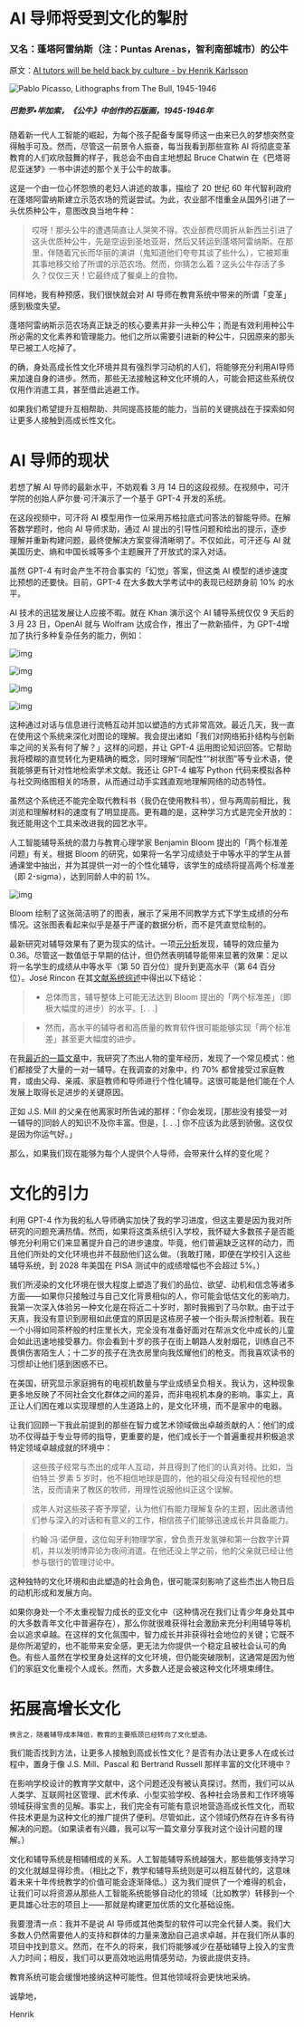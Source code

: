 # AI 导师将受到文化的掣肘

### 又名：蓬塔阿雷纳斯（注：Puntas Arenas，智利南部城市）的公牛

原文：[AI tutors will be held back by culture - by Henrik Karlsson](https://www.henrikkarlsson.xyz/p/ai-tutors)

![Pablo Picasso, Lithographs from The Bull, 1945-1946](https://substackcdn.com/image/fetch/w_1456,c_limit,f_auto,q_auto:good,fl_progressive:steep/https%3A%2F%2Fsubstack-post-media.s3.amazonaws.com%2Fpublic%2Fimages%2Fcbde4c6f-b8ab-4590-a41d-542fcb44b41b_1240x1226.jpeg)

##### 巴勃罗•毕加索，《公牛》中创作的石版画，1945-1946年

随着新一代人工智能的崛起，为每个孩子配备专属导师这一由来已久的梦想突然变得触手可及。然而，尽管这一前景令人振奋，每当我看到那些宣称 AI 将彻底变革教育的人们欢欣鼓舞的样子，我总会不由自主地想起 Bruce Chatwin 在《巴塔哥尼亚迷梦》一书中讲述的那个关于公牛的故事。

这是一个由一位心怀怨愤的老妇人讲述的故事，描绘了 20 世纪 60 年代智利政府在蓬塔阿雷纳斯建立示范农场的荒诞尝试。为此，农业部不惜重金从国外引进了一头优质种公牛，意图改良当地牛种：

> 哎呀！那头公牛的遭遇简直让人哭笑不得。农业部费尽周折从新西兰引进了这头优质种公牛，先是空运到圣地亚哥，然后又转运到蓬塔阿雷纳斯。在那里，伴随着冗长而华丽的演讲（鬼知道他们夸夸其谈了些什么），它被郑重其事地移交给了所谓的示范农场。然而，你猜怎么着？这头公牛存活了多久？仅仅三天！它最终成了餐桌上的食物。

同样地，我有种预感，我们很快就会对 AI 导师在教育系统中带来的所谓「变革」感到极度失望。

蓬塔阿雷纳斯示范农场真正缺乏的核心要素并非一头种公牛；而是有效利用种公牛所必需的文化素养和管理能力。他们之所以需要引进新的种公牛，只因原来的那头早已被工人吃掉了。

的确，身处高成长性文化环境并具有强烈学习动机的人们，将能够充分利用AI导师来加速自身的进步。然而，那些无法接触这种文化环境的人，可能会把这些系统仅仅用作消遣工具，甚至借此逃避工作。

如果我们希望提升互相帮助、共同提高技能的能力，当前的关键挑战在于探索如何让更多人接触到高成长性文化。

# AI 导师的现状

若想了解 AI 导师的最新水平，不妨观看 3 月 14 日的这段视频。在视频中，可汗学院的创始人萨尔曼·可汗演示了一个基于 GPT-4 开发的系统。

在这段视频中，可汗将 AI 模型用作一位采用苏格拉底式问答法的智能导师。在解答数学题时，他向 AI 导师求助，通过 AI 提出的引导性问题和给出的提示，逐步理解并重新构建问题，最终使解决方案变得清晰明了。不仅如此，可汗还与 AI 就美国历史、熵和中国长城等多个主题展开了开放式的深入对话。

虽然 GPT-4 有时会产生不符合事实的「幻觉」答案，但这类 AI 模型的进步速度比预想的还要快。目前，GPT-4 在大多数大学考试中的表现已经跻身前 10% 的水平。

AI 技术的迅猛发展让人应接不暇。就在 Khan 演示这个 AI 辅导系统仅仅 9 天后的 3 月 23 日，OpenAI 就与 Wolfram 达成合作，推出了一款新插件，为 GPT-4增加了执行多种复杂任务的能力，例如：

![img](https://substackcdn.com/image/fetch/w_1456,c_limit,f_auto,q_auto:good,fl_progressive:steep/https%3A%2F%2Fsubstack-post-media.s3.amazonaws.com%2Fpublic%2Fimages%2Fd11ccbd0-0e8b-4098-902a-1ca51b4d6d1f_1244x864.png)

![img](https://substackcdn.com/image/fetch/w_1456,c_limit,f_auto,q_auto:good,fl_progressive:steep/https%3A%2F%2Fsubstack-post-media.s3.amazonaws.com%2Fpublic%2Fimages%2Fd4d598f5-43f3-4fa8-b6fb-50d91ddca906_1244x888.png)

![img](https://substackcdn.com/image/fetch/w_1456,c_limit,f_auto,q_auto:good,fl_progressive:steep/https%3A%2F%2Fsubstack-post-media.s3.amazonaws.com%2Fpublic%2Fimages%2F1f36417b-c8f4-4026-b768-3aeb39ed64a3_1244x896.png)

![img](https://substackcdn.com/image/fetch/w_1456,c_limit,f_auto,q_auto:good,fl_progressive:steep/https%3A%2F%2Fsubstack-post-media.s3.amazonaws.com%2Fpublic%2Fimages%2F6381e8c7-01e0-4c72-b9fd-064227d0e068_1244x956.png)

这种通过对话与信息进行流畅互动并加以塑造的方式非常高效。最近几天，我一直在使用这个系统来深化对图论的理解。我会提出诸如「我们对网络拓扑结构与创新率之间的关系有何了解？」这样的问题，并让 GPT-4 运用图论知识回答。它帮助我将模糊的直觉转化为更精确的概念，同时理解“同配性”“树状图”等专业术语，使我能够更有针对性地检索学术文献。我还让 GPT-4 编写 Python 代码来模拟各种与社交网络图相关的场景，从而通过动手实践直观地理解网络的动态特性。

虽然这个系统还不能完全取代教科书（我仍在使用教科书），但与两周前相比，我浏览和理解材料的速度有了明显提高。更有趣的是，这种学习方式是完全开放的：我还能用这个工具来改进我的园艺水平。

人工智能辅导系统的潜力与教育心理学家 Benjamin Bloom 提出的「两个标准差问题」有关。根据 Bloom 的研究，如果将一名学习成绩处于中等水平的学生从普通课堂中抽出，并为其提供一对一的个性化辅导，该学生的成绩将提高两个标准差（即 2-sigma），达到同龄人中的前 1%。

![img](https://substackcdn.com/image/fetch/w_1456,c_limit,f_auto,q_auto:good,fl_progressive:steep/https%3A%2F%2Fsubstack-post-media.s3.amazonaws.com%2Fpublic%2Fimages%2F27f3823c-49fd-48c6-a833-0ca567104c71_914x638.png)

Bloom 绘制了这张简洁明了的图表，展示了采用不同教学方式下学生成绩的分布情况。这张图表看起来似乎是基于严谨的数据分析，而不是凭直觉绘制的。

最新研究对辅导效果有了更为现实的估计。一项[元分析](http://journals.sagepub.com/doi/abs/10.3102/0034654316687036)发现，辅导的效应量为 0.36。尽管这一数值低于早期的估计，但仍然表明辅导能带来显著的效果：足以将一名学生的成绩从中等水平（第 50 百分位）提升到更高水平（第 64 百分位）。José Rincon 在其[文献系统综述](https://nintil.com/bloom-sigma/)中得出以下结论：

> - 总体而言，辅导整体上可能无法达到 Bloom 提出的「两个标准差」（即极大幅度的进步）的水平。[. . .]

>   - 然而，高水平的辅导者和高质量的教育软件很可能能够实现「两个标准差」甚至更大幅度的进步。

在我[最近的一篇文章](https://escapingflatland.substack.com/p/childhoods)中，我研究了杰出人物的童年经历，发现了一个常见模式：他们都接受了大量的一对一辅导。在我调查的对象中，约 70% 都曾接受过家庭教育，或由父母、亲戚、家庭教师和导师进行个性化辅导。这很可能是他们能在个人发展上取得长足进步的关键原因。

正如 J.S. Mill 的父亲在他离家时所告诫的那样：「你会发现，[那些没有接受一对一辅导的]同龄人的知识不及你丰富。但是，[. . .] 你不应该为此感到骄傲。这仅仅是因为你运气好。」

那么，如果我们现在能够为每个人提供个人导师，会带来什么样的变化呢？

# 文化的引力

利用 GPT-4 作为我的私人导师确实加快了我的学习进度，但这主要是因为我对所研究的问题充满热情。然而，如果将这类系统引入学校，我怀疑大多数孩子是否能够充分利用它们来显著提升自己的进步速度。毕竟，他们普遍缺乏这样的动力，而且他们所处的文化环境也并不鼓励他们这么做。（我敢打赌，即便在学校引入这些辅导系统，到 2028 年美国在 PISA 测试中的成绩增幅也不会超过 5%。）

我们所浸染的文化环境在很大程度上塑造了我们的品位、欲望、动机和信念等诸多方面——如果你只接触过与自己文化背景相似的人，你可能会低估文化的影响力。我第一次深入体验另一种文化是在将近二十岁时，那时我搬到了马尔默。由于过于天真，我没有意识到房租如此便宜的原因是这栋房子被一个街头帮派控制着。我在一个小得如同茶杯般的村庄里长大，完全没有准备好面对在帮派文化中成长的儿童会如此迅速地接受暴力。你会看到十岁的孩子在街上朝路人发射烟花，训练自己不畏惧伤害陌生人；十二岁的孩子在洗衣房里向我炫耀他们的枪支。而我喜欢读书的习惯却让他们感到困惑不已。

在美国，研究显示家庭拥有的电视机数量与学业成绩呈负相关。我认为，这种现象更多地反映了不同社会文化群体之间的差异，而非电视机本身的影响。事实上，真正让人们困在难以实现理想的人生道路上的，是文化环境，而不是家中的电器。

让我们回顾一下我此前提到的那些在智力或艺术领域做出卓越贡献的人：他们的成功不仅得益于专业导师的指导，更重要的是，他们成长于一个普遍重视并积极追求特定领域卓越成就的环境中：

> 这些孩子经常与杰出的成年人互动，并且得到了他们的认真对待。比如，当伯特兰·罗素 5 岁时，他不相信地球是圆的，他的祖父母没有轻视他的想法，反而请来了教区的牧师，用理性说服他纠正这个误解。

>

> 成年人对这些孩子寄予厚望，认为他们有能力理解复杂的主题，因此邀请他们参与深入的对话和有意义的工作，相信孩子们能够迅速成长并具备能力。

>

> 约翰·冯·诺伊曼，这位匈牙利物理学家，曾负责开发氢弹和第一台数字计算机，并以发明博弈论为夜间消遣。在他还没上学之前，他的父亲就已经让他参与银行的管理讨论中。

这种独特的文化环境和由此塑造的社会角色，很可能深刻影响了这些杰出人物日后的动机形成和发展方向。

如果你身处一个不太重视智力成长的亚文化中（这种情况在我们让青少年身处其中的大多数青年文化中普遍存在），那么你就很难获得社会激励来充分利用辅导等机会以追求卓越。在这样的文化氛围中，智力成长并非获得社会地位的关键；它既不是你所渴望的，也不能带来安全感，更无法为你提供一个稳定且被社会认可的角色。有些人虽然在学校里身处这样的文化环境，但仍能突破限制，这通常是因为他们的家庭文化重视个人成长。然而，大多数人还是会被这种文化环境束缚住。

# 拓展高增长文化

	换言之，随着辅导成本降低，教育的主要瓶颈已经转向了文化塑造。

我们能否找到方法，让更多人接触到高成长性文化？是否有办法让更多人在成长过程中，置身于像 J.S. Mill、Pascal 和 Bertrand Russell 那样丰富的文化环境中？

在影响学校设计的教育学文献中，这个问题还没有被认真探讨。然而，我们可以从人类学、互联网社区管理、武术传承、小型实验学校、各种社会场景和工作环境等领域获得宝贵的见解。事实上，我们完全有可能有意识地营造高成长性文化，而软件技术更是为这种文化的推广提供了便利。尽管如此，这个领域仍然存在许多有待解决的问题。（如果读者有兴趣，我可以写一篇文章分享我对这个设计问题的理解。）

文化和辅导系统是相辅相成的关系。人工智能辅导系统越强大，那些能够支持学习的文化就越显得珍贵。（相比之下，教学和辅导系统则是可以相互替代的，这意味着未来十年传统教学的价值可能会逐渐降低。）这为我们提供了一个难得的机会，让我们可以将资源从那些人工智能系统能够自动化的领域（比如教学）转移到一个更具雄心壮志的项目上——那就是构建更加优质的文化基础设施。

我要澄清一点：我并不是说 AI 导师或其他类型的软件可以完全代替人类。我们大多数人仍然需要他人的支持和群体的力量来激励自己追求卓越，并在我们所从事的项目中找到意义。然而，在不久的将来，我们将能够减少在基础辅导上投入的宝贵人力时间；相反，我们可以更高效地运用情感劳动，为彼此提供支持。

教育系统可能会缓慢地接纳这种可能性。但其他领域将会更快地采纳。

诚挚地，  

Henrik